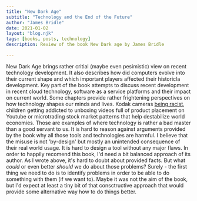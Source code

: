 ```yaml
---
title: "New Dark Age"
subtitle: "Technology and the End of the Future"
author: "James Bridle"
date: 2021-01-02
layout: "blog.njk"
tags: [books, posts, technology]
description: Review of the book New Dark age by James Bridle

---
```


New Dark Age brings rather critial (maybe even pesimistic) view on recent technology development. It also describes how did computers evolve into their current shape and which important players affected their historicla development.
Key part of the book attempts to discuss recent development in recent cloud technology, software as a service platforms and their impact on current world.
Some chapters provide rather frightening perspectives on how technology shapes our minds and lives. Kodak cameras [being racist](http://content.time.com/time/business/article/0,8599,1954643,00.html), children getting addicted to unboxing videos full of product placement on Youtube or microtrading stock market patterns that help destabilize world economies. Those are examples of where technology is rather a bad master than a good servant to us.
It is hard to reason against arguments provided by the book why all those tools and technologies are harmful. I believe that the misuse is not 'by-design' but mostly an unintended consequence of their real world usage. It is hard to design a tool without any major flaws.
In order to happily recomend this book, I'd need a bit balanced approach of its author. As I wrote above, it's hard to doubt about provided facts. But what _could_ or even better _should_ we do about those problems? Surely - the first thing we need to do is to identify problems in order to be able to do something with them (if we want to). Maybe it was not the aim of the book, but I'd expect at least a tiny bit of that consctructive approach that would provide some alternative way how to do things better.
